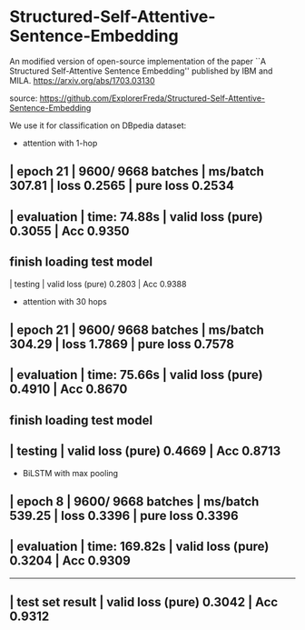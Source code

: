 # Structured-Self-Attentive-Sentence-Embedding
An modified version of open-source implementation of the paper ``A Structured Self-Attentive Sentence Embedding'' published by IBM and MILA. 
https://arxiv.org/abs/1703.03130

source: https://github.com/ExplorerFreda/Structured-Self-Attentive-Sentence-Embedding

We use it for classification on DBpedia dataset: 
* attention with 1-hop

| epoch  21 |  9600/ 9668 batches | ms/batch 307.81 | loss 0.2565 | pure loss 0.2534
-----------------------------------------------------------------------------------------
| evaluation | time: 74.88s | valid loss (pure) 0.3055 | Acc   0.9350
-----------------------------------------------------------------------------------------
finish loading test model
-----------------------------------------------------------------------------------------
| testing | valid loss (pure) 0.2803 | Acc   0.9388

* attention with 30 hops

| epoch  21 |  9600/ 9668 batches | ms/batch 304.29 | loss 1.7869 | pure loss 0.7578
-----------------------------------------------------------------------------------------
| evaluation | time: 75.66s | valid loss (pure) 0.4910 | Acc   0.8670
-----------------------------------------------------------------------------------------
finish loading test model
-----------------------------------------------------------------------------------------
| testing | valid loss (pure) 0.4669 | Acc   0.8713
-----------------------------------------------------------------------------------------

* BiLSTM with max pooling

| epoch   8 |  9600/ 9668 batches | ms/batch 539.25 | loss 0.3396 | pure loss 0.3396
-----------------------------------------------------------------------------------------
| evaluation | time: 169.82s | valid loss (pure) 0.3204 | Acc   0.9309
-----------------------------------------------------------------------------------------
-----------------------------------------------------------------------------------------
| test set result | valid loss (pure) 0.3042 | Acc   0.9312
-----------------------------------------------------------------------------------------
